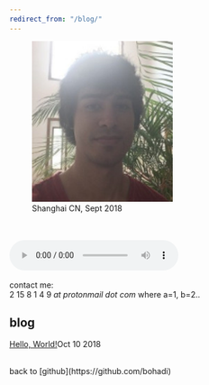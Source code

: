 ```yaml
---
redirect_from: "/blog/"
---
```


<figure>
  <img src="./get/hello.png" width="250">
  <figcaption> Shanghai CN, Sept 2018 </figcaption>
</figure>
<br>

<br>
<audio width="400" height="40" controls controlsList="nodownload">
  <source src="./get/noodle.mp3" type="audio/mpeg">
</audio>

contact me:<br>
2 15 8 1 4 9 <i> at protonmail dot com </i>
where a=1, b=2..<br>

## blog
[Hello, World!](./blog/hello/)Oct 10 2018<br>

<br>
back to [github](https://github.com/bohadi)<br>


<script async src="https://www.googletagmanager.com/gtag/js?id=UA-106946514-1"></script>
<script>
  window.dataLayer = window.dataLayer || [];
  function gtag(){dataLayer.push(arguments)};
  gtag('js', new Date());
  gtag('config', 'UA-106946514-1');
</script>
<meta http-equiv="Cache-Control" content="no-cache, no-store, must-revalidate">
<meta http-equiv="Pragma" content="no-cache">
<meta http-equiv="Expires" content="0">
